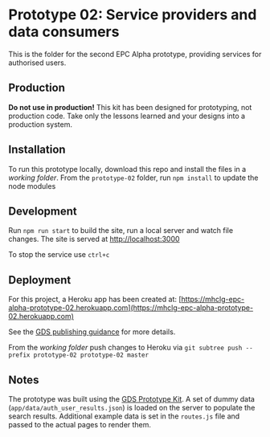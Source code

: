 # Prototype 02: Service providers and data consumers

This is the folder for the second EPC Alpha prototype, providing services for authorised users.

## Production
**Do not use in production!**
This kit has been designed for prototyping, not production code. Take only the lessons learned and your designs into a production system.

## Installation
To run this prototype locally, download this repo and install the files in a _working folder_.
From the `prototype-02` folder, run `npm install` to update the node modules

## Development
Run `npm run start` to build the site, run a local server and watch file changes.
The site is served at [http://localhost:3000](http://localhost:3000)

To stop the service use `ctrl+c`

## Deployment
For this project, a Heroku app has been created at:
[https://mhclg-epc-alpha-prototype-02.herokuapp.com](https://mhclg-epc-alpha-prototype-02.herokuapp.com)

See the [GDS publishing guidance](https://govuk-prototype-kit.herokuapp.com/docs/publishing-on-heroku) for more details.

From the _working folder_ push changes to Heroku via 
`git subtree push --prefix prototype-02 prototype-02 master`

## Notes

The prototype was built using the [GDS Prototype Kit](https://govuk-prototype-kit.herokuapp.com/docs/tutorials-and-examples).  A set of dummy data (`app/data/auth_user_results.json`) is loaded on the server to populate the search results. Additional example data is set in the `routes.js` file and passed to the actual pages to render them. 
